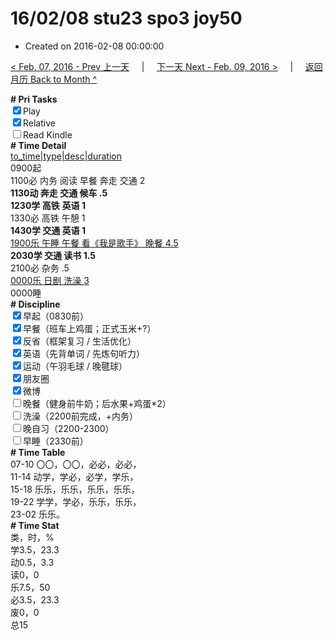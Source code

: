 # 16/02/08 stu23 spo3 joy50

- Created on 2016-02-08 00:00:00

[< Feb. 07, 2016 - Prev 上一天](/_archived/lifelogs/2016/02/d07.md) &nbsp; &nbsp; | &nbsp; &nbsp; [下一天 Next - Feb. 09, 2016 >](/_archived/lifelogs/2016/02/d09.md) &nbsp; &nbsp; |  &nbsp; &nbsp; [返回月历 Back to Month ^](/_archived/lifelogs/2016/02/index.md)
<br/><div><b># Pri Tasks</b></div><div><input checked="true" type="checkbox"/>Play</div><div><input checked="true" type="checkbox"/>Relative</div><div><input type="checkbox"/>Read Kindle</div><div><b># Time Detail</b></div><div><u>to_time|type|desc|duration</u></div><div>0900起</div><div>1100必 内务 阅读 早餐 奔走 交通 2</div><div><b>1130动 奔走 交通 候车 .5</b></div><div><b>1230学 高铁</b> <b>英语 1</b></div><div>1330必 高铁 午憩 1</div><div><b>1430学 交通 英语 1</b></div><div><u>1900乐 午睡 午餐 看《我是歌手》 晚餐 4.5</u></div><div><b>2030学 交通 读书 1.5</b></div><div>2100必 杂务 .5</div><div><u>0000乐 日剧 洗澡 3</u></div><div>0000睡</div><div><b># Discipline</b></div><div><input checked="true" type="checkbox"/>早起（0830前）</div><div><input checked="true" type="checkbox"/>早餐（班车上鸡蛋；正式玉米+?）</div><div><input checked="true" type="checkbox"/>反省（框架复习 / 生活优化）</div><div><input checked="true" type="checkbox"/>英语（先背单词 / 先炼句听力）</div><div><input checked="true" type="checkbox"/>运动（午羽毛球 / 晚毽球）</div><div><input checked="true" type="checkbox"/>朋友圈</div><div><input checked="true" type="checkbox"/>微博</div><div><input type="checkbox"/>晚餐（健身前牛奶；后水果+鸡蛋*2）</div><div><input type="checkbox"/>洗澡（2200前完成，+内务）</div><div><input type="checkbox"/>晚自习（2200-2300）</div><div><input type="checkbox"/>早睡（2330前）</div><div><b># Time Table</b></div><div>07-10 〇〇，〇〇，必必，必必，</div><div>11-14 动学，学必，必学，学乐，</div><div>15-18 乐乐，乐乐，乐乐，乐乐，</div><div>19-22 学学，学必，乐乐，乐乐，</div><div>23-02 乐乐。</div><div><b># Time Stat</b></div><div>类，时，%</div><div>学3.5，23.3</div><div>动0.5，3.3</div><div>读0，0</div><div>乐7.5，50</div><div>必3.5，23.3</div><div>废0，0</div><div>总15</div>
